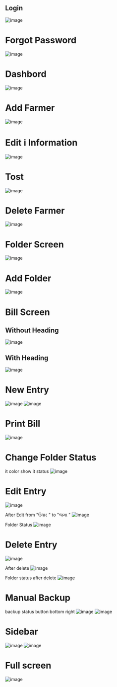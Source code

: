 ## Login
  ![image](https://github.com/AJAX-Codder/cultivator_web/assets/126388812/abdc44f9-4dad-4aed-8a27-650980346739)

# Forgot Password
  ![image](https://github.com/AJAX-Codder/cultivator_web/assets/126388812/56470b32-a03f-40fe-bdf3-673e6b43c9ca)

# Dashbord
![image](https://github.com/AJAX-Codder/cultivator_web/assets/126388812/6c2d24d5-d837-4d7a-ac4f-4fb670828653)

# Add Farmer
![image](https://github.com/AJAX-Codder/cultivator_web/assets/126388812/7fda0511-a754-4645-bd27-1590f21d4611)

# Edit ℹ Information 
![image](https://github.com/AJAX-Codder/cultivator_web/assets/126388812/34a6ef99-7780-4869-99fc-45f75885ef37)

# Tost
![image](https://github.com/AJAX-Codder/cultivator_web/assets/126388812/0af25dc1-5ccf-4b5b-a966-22ea1d3f1072)

# Delete Farmer
![image](https://github.com/AJAX-Codder/cultivator_web/assets/126388812/e7ff613f-c48e-4d22-b633-83398fbf6420)

# Folder Screen
![image](https://github.com/AJAX-Codder/cultivator_web/assets/126388812/318f0f75-9a22-4cb2-befe-53d229f4259e)

# Add Folder
![image](https://github.com/AJAX-Codder/cultivator_web/assets/126388812/59723bd4-08a9-435c-b637-43375afbb364)

# Bill Screen 
## Without Heading
![image](https://github.com/AJAX-Codder/cultivator_web/assets/126388812/e62aa22f-7387-4850-afc2-f662e9d56fa3)

## With Heading
![image](https://github.com/AJAX-Codder/cultivator_web/assets/126388812/b0fd086a-3c19-4f4e-8927-da75cb0dcae6)

# New Entry
![image](https://github.com/AJAX-Codder/cultivator_web/assets/126388812/01dd1bc3-b5f1-4382-8e19-f5d6fa525aad)
![image](https://github.com/AJAX-Codder/cultivator_web/assets/126388812/0d896b6f-1b3c-4b33-8df8-a1c1f539a906)

# Print Bill 
![image](https://github.com/AJAX-Codder/cultivator_web/assets/126388812/a535294b-0f19-441a-b75b-bf7be993f5d0)

# Change Folder Status 
it color show it status
![image](https://github.com/AJAX-Codder/cultivator_web/assets/126388812/7e5c19d4-b975-4b04-9147-0c96b04d3e0f)

# Edit Entry
![image](https://github.com/AJAX-Codder/cultivator_web/assets/126388812/2aa93e98-7a03-4f7e-adb7-12106d6dcbbe)

After Edit from "ઉધાર " to  "જમા "
![image](https://github.com/AJAX-Codder/cultivator_web/assets/126388812/b39d7f56-4540-4e5d-b6ae-a22cc521afed)

Folder Status
![image](https://github.com/AJAX-Codder/cultivator_web/assets/126388812/03532e52-1eef-44f6-9a25-a4a405c38638)

# Delete Entry
![image](https://github.com/AJAX-Codder/cultivator_web/assets/126388812/387604c9-b6f7-4bf0-a5b1-d06cd3cbf502)

After delete
![image](https://github.com/AJAX-Codder/cultivator_web/assets/126388812/1930d175-41e9-4c53-92e5-8cfac65549ba)

Folder status after delete
![image](https://github.com/AJAX-Codder/cultivator_web/assets/126388812/d5a5e0bc-bb0f-438f-993b-338a53eefb36)

# Manual Backup

backup status button bottom right
![image](https://github.com/AJAX-Codder/cultivator_web/assets/126388812/ffc94810-d680-4009-b215-e9a06cad5d2e)
![image](https://github.com/AJAX-Codder/cultivator_web/assets/126388812/44f30d41-7619-446f-9a14-710ab5f79246)

# Sidebar
![image](https://github.com/AJAX-Codder/cultivator_web/assets/126388812/c95c0266-514d-4f7b-91f3-cd8020044d6e)
![image](https://github.com/AJAX-Codder/cultivator_web/assets/126388812/95372f2a-4d37-4520-98af-def9b9409953)

# Full screen
![image](https://github.com/AJAX-Codder/cultivator_web/assets/126388812/3b975006-641a-4530-a3f7-4fb88c00c9d9)












